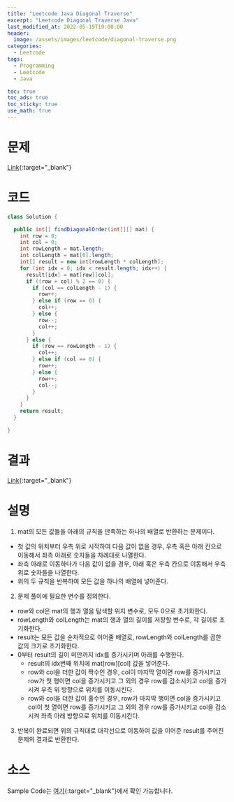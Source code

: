 ```yaml
---
title: "Leetcode Java Diagonal Traverse"
excerpt: "Leetcode Diagonal Traverse Java"
last_modified_at: 2022-05-19T19:00:00
header:
  image: /assets/images/leetcode/diagonal-traverse.png
categories:
  - Leetcode
tags:
  - Programming
  - Leetcode
  - Java

toc: true
toc_ads: true
toc_sticky: true
use_math: true
---
```

# 문제
[Link](https://leetcode.com/problems/diagonal-traverse/){:target="_blank"}

# 코드
```java
class Solution {

  public int[] findDiagonalOrder(int[][] mat) {
    int row = 0;
    int col = 0;
    int rowLength = mat.length;
    int colLength = mat[0].length;
    int[] result = new int[rowLength * colLength];
    for (int idx = 0; idx < result.length; idx++) {
      result[idx] = mat[row][col];
      if ((row + col) % 2 == 0) {
        if (col == colLength - 1) {
          row++;
        } else if (row == 0) {
          col++;
        } else {
          row--;
          col++;
        }
      } else {
        if (row == rowLength - 1) {
          col++;
        } else if (col == 0) {
          row++;
        } else {
          row++;
          col--;
        }
      }
    }
    return result;
  }

}
```

# 결과
[Link](https://leetcode.com/submissions/detail/702683026/){:target="_blank"}

# 설명
1. mat의 모든 값들을 아래의 규칙을 만족하는 하나의 배열로 반환하는 문제이다.
- 첫 값의 위치부터 우측 위로 시작하여 다음 값이 없을 경우, 우측 혹은 아래 칸으로 이동해서 좌측 아래로 숫자들을 차례대로 나열한다.
- 좌측 아래로 이동하다가 다음 값이 없을 경우, 아래 혹은 우측 칸으로 이동해서 우측 위로 숫자들을 나열한다.
- 위의 두 규칙을 반복하여 모든 값을 하나의 배열에 넣어준다.

2. 문제 풀이에 필요한 변수를 정의한다.
- row와 col은 mat의 행과 열을 탐색할 위지 변수로, 모두 0으로 초기화한다.
- rowLength와 colLength는 mat의 행과 열의 길이를 저장할 변수로, 각 길이로 초기화한다.
- result는 모든 값을 순차적으로 이어줄 배열로, rowLength와 colLength를 곱한 값의 크기로 초기화한다.
- 0부터 result의 길이 미만까지 idx를 증가시키며 아래를 수행한다.
  - result의 idx번째 위치에 mat[row][col] 값을 넣어준다.
  - row와 col을 더한 값이 짝수인 경우, col이 마지막 열이면 row를 증가시키고 row가 첫 행이면 col을 증가시키고 그 외의 경우 row를 감소시키고 col을 증가시켜 우측 위 방향으로 위치를 이동시킨다.
  - row와 col을 더한 값이 홀수인 경우, row가 마지막 행이면 col을 증가시키고 col이 첫 열이면 row를 증가시키고 그 외의 경우 row를 증가시키고 col을 감소시켜 좌측 아래 방향으로 위치를 이동시킨다.

3. 반복이 완료되면 위의 규칙대로 대각선으로 이동하여 값을 이어준 result를 주어진 문제의 결과로 반환한다.


# 소스
Sample Code는 [여기](https://github.com/GracefulSoul/leetcode/blob/master/src/main/java/gracefulsoul/problems/DiagonalTraverse.java){:target="_blank"}에서 확인 가능합니다.